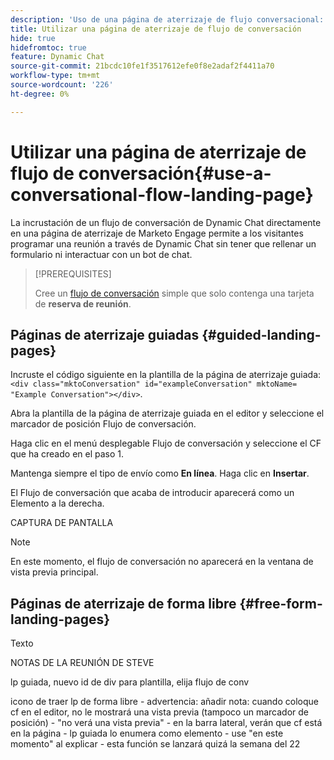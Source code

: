 ```yaml
---
description: 'Uso de una página de aterrizaje de flujo conversacional: documentos de Marketo, documentación del producto'
title: Utilizar una página de aterrizaje de flujo de conversación
hide: true
hidefromtoc: true
feature: Dynamic Chat
source-git-commit: 21bcdc10fe1f3517612efe0f8e2adaf2f4411a70
workflow-type: tm+mt
source-wordcount: '226'
ht-degree: 0%

---
```


# Utilizar una página de aterrizaje de flujo de conversación{#use-a-conversational-flow-landing-page}

La incrustación de un flujo de conversación de Dynamic Chat directamente en una página de aterrizaje de Marketo Engage permite a los visitantes programar una reunión a través de Dynamic Chat sin tener que rellenar un formulario ni interactuar con un bot de chat.

>[!PREREQUISITES]
>
>Cree un [flujo de conversación](/help/marketo/product-docs/demand-generation/dynamic-chat/automated-chat/create-a-conversational-flow.md) simple que solo contenga una tarjeta de **reserva de reunión**.

## Páginas de aterrizaje guiadas {#guided-landing-pages}

Incruste el código siguiente en la plantilla de la página de aterrizaje guiada: `<div class="mktoConversation" id="exampleConversation" mktoName= "Example Conversation"></div>`.

Abra la plantilla de la página de aterrizaje guiada en el editor y seleccione el marcador de posición Flujo de conversación.

Haga clic en el menú desplegable Flujo de conversación y seleccione el CF que ha creado en el paso 1.

Mantenga siempre el tipo de envío como **En línea**. Haga clic en **Insertar**.

El Flujo de conversación que acaba de introducir aparecerá como un Elemento a la derecha.

CAPTURA DE PANTALLA

>[!NOTE]
>
>En este momento, el flujo de conversación no aparecerá en la ventana de vista previa principal.

## Páginas de aterrizaje de forma libre {#free-form-landing-pages}

Texto

NOTAS DE LA REUNIÓN DE STEVE

lp guiada, nuevo id de div para plantilla, elija flujo de conv

icono de traer lp de forma libre - advertencia: añadir nota: cuando coloque cf en el editor, no le mostrará una vista previa (tampoco un marcador de posición) - &quot;no verá una vista previa&quot; - en la barra lateral, verán que cf está en la página - lp guiada lo enumera como elemento - use &quot;en este momento&quot; al explicar - esta función se lanzará quizá la semana del 22
